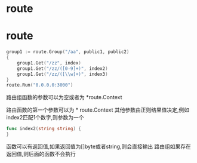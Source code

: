# route

route
=======
```go
group1 := route.Group("/aa", public1, public2)
{
	group1.Get("/zz", index)
	group1.Get("/zz/([0-9]+)", index2)
	group1.Get("/zz/([\\w]+)", index3)
}
route.Run("0.0.0.0:3000")
```

路由组函数的参数可以为空或者为 *route.Context

路由函数的第一个参数可以为 * route.Context
其他参数由正则结果值决定,例如index2匹配1个数字,则参数为一个
```go
func index2(string string) {
}
```
函数可以有返回值,如果返回值为[]byte或者string,则会直接输出
路由组如果存在返回值,则后面的函数不会执行
